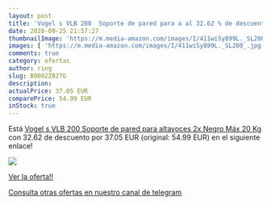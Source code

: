```yaml
---
layout: post
title: 'Vogel s VLB 200  Soporte de pared para a al 32.62 % de descuento'
date: 2020-09-25 21:57:27
thumbnailImage: 'https://m.media-amazon.com/images/I/411wiSy899L._SL200_.jpg'
images: [ 'https://m.media-amazon.com/images/I/411wiSy899L._SL200_.jpg' ]
comments: true
category: ofertas
author: ring
slug: B0002Z827G
description:
actualPrice: 37.05 EUR
comparePrice: 54.99 EUR
inStock: true
---
```


Está [Vogel s VLB 200  Soporte de pared para altavoces  2x   Negro  Máx 20 Kg](https://www.amazon.com/dp/B0002Z827G/?tag=redken08-20) con 32.62 de descuento por 37.05 EUR (original: 54.99 EUR) en el siguiente enlace!

[![](https://m.media-amazon.com/images/I/411wiSy899L._SL200_.jpg)](https://www.amazon.com/dp/B0002Z827G/?tag=redken08-20)

[Ver la oferta!!](https://www.amazon.com/dp/B0002Z827G/?tag=redken08-20)

[Consulta otras ofertas en nuestro canal de telegram](https://t.me/s/ofertas25)
